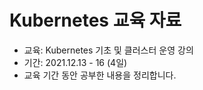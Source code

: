 # Kubernetes 교육 자료

- 교육: Kubernetes 기초 및 클러스터 운영 강의
- 기간: 2021.12.13 - 16 (4일)
- 교육 기간 동안 공부한 내용을 정리합니다.
